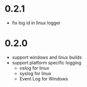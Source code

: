 # 0.2.1
* fix log id in linux logger

# 0.2.0
* support windows and linux builds
* support platform specific logging
    * oslog for linux
    * syslog for linux
    * Event Log for Windows
